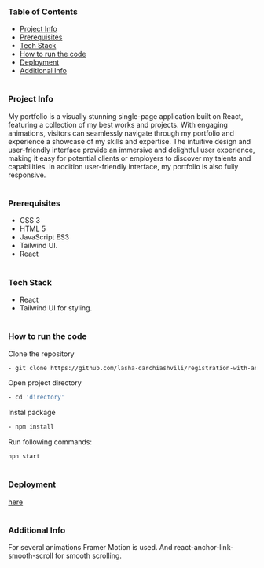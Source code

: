 ### Table of Contents

- [Project Info](#project-info)
- [Prerequisites](#prerequisites)
- [Tech Stack](#tech-stack)
- [How to run the code](#how-to-run-the-code)
- [Deployment](#deployment)
- [Additional Info](#additional-info)

#

### Project Info

My portfolio is a visually stunning single-page application built on React, featuring a collection of my best works and projects. With engaging animations, visitors can seamlessly navigate through my portfolio and experience a showcase of my skills and expertise. The intuitive design and user-friendly interface provide an immersive and delightful user experience, making it easy for potential clients or employers to discover my talents and capabilities. In addition user-friendly interface, my portfolio is also fully responsive.

#

### Prerequisites

- CSS 3
- HTML 5
- JavaScript ES3
- Tailwind UI.
- React

#

### Tech Stack

- React
- Tailwind UI for styling.

#

### How to run the code

Clone the repository

```sh
- git clone https://github.com/lasha-darchiashvili/registration-with-animations.git
```

Open project directory

```sh
- cd 'directory'
```

Instal package

```sh
- npm install
```

Run following commands:

```sh
npn start
```

#

### Deployment


<a href="https://vocal-creponne-e3313a.netlify.app" target="_blank">here</a>


#

### Additional Info

For several animations Framer Motion is used. And react-anchor-link-smooth-scroll for smooth scrolling.
